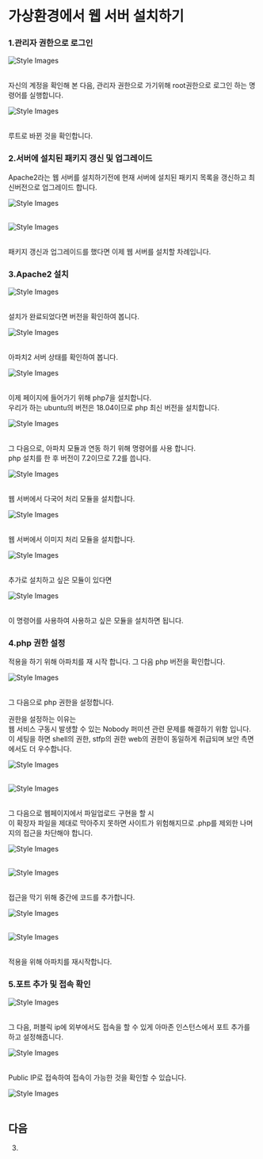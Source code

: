
# 가상환경에서 웹 서버 설치하기

### 1.관리자 권한으로 로그인

![Style Images](https://github.com/BJ-Lim/Cloud/blob/master/captures/Install_WebServer/install_web_server_01.jpg)</br></br>


자신의 계정을 확인해 본 다음, 관리자 권한으로 가기위해 root권한으로 로그인 하는 명령어를 실행합니다.

![Style Images](https://github.com/BJ-Lim/Cloud/blob/master/captures/Install_WebServer/install_web_server_02.jpg)</br></br>

루트로 바뀐 것을 확인합니다.

### 2.서버에 설치된 패키지 갱신 및 업그레이드

Apache2라는 웹 서버를 설치하기전에 현재 서버에 설치된 패키지 목록을 갱신하고 최신버전으로 업그레이드 합니다.

![Style Images](https://github.com/BJ-Lim/Cloud/blob/master/captures/Install_WebServer/install_web_server_03.jpg)</br></br>

![Style Images](https://github.com/BJ-Lim/Cloud/blob/master/captures/Install_WebServer/install_web_server_04.jpg)</br></br>

패키지 갱신과 업그레이드를 했다면 이제 웹 서버를 설치할 차례입니다.

### 3.Apache2 설치

![Style Images](https://github.com/BJ-Lim/Cloud/blob/master/captures/Install_WebServer/install_web_server_05.jpg)</br></br>

설치가 완료되었다면 버전을 확인하여 봅니다.

![Style Images](https://github.com/BJ-Lim/Cloud/blob/master/captures/Install_WebServer/install_web_server_06.jpg)</br></br>

아파치2 서버 상태를 확인하여 봅니다.

![Style Images](https://github.com/BJ-Lim/Cloud/blob/master/captures/Install_WebServer/install_web_server_07.jpg)</br></br>

이제 페이지에 들어가기 위해 php7을 설치합니다.</br>
우리가 하는 ubuntu의 버전은 18.04이므로 php 최신 버전을 설치합니다.

![Style Images](https://github.com/BJ-Lim/Cloud/blob/master/captures/Install_WebServer/install_web_server_08.jpg)</br></br>

그 다음으로, 아파치 모듈과 연동 하기 위해 명령어를 사용 합니다.</br>
php 설치를 한 후 버전이 7.2이므로 7.2를 씁니다.

![Style Images](https://github.com/BJ-Lim/Cloud/blob/master/captures/Install_WebServer/install_web_server_09.jpg)</br></br>

웹 서버에서 다국어 처리 모듈을 설치합니다.

![Style Images](https://github.com/BJ-Lim/Cloud/blob/master/captures/Install_WebServer/install_web_server_10.jpg)</br></br>

웹 서버에서 이미지 처리 모듈을 설치합니다.

![Style Images](https://github.com/BJ-Lim/Cloud/blob/master/captures/Install_WebServer/install_web_server_11.jpg)</br></br>

추가로 설치하고 싶은 모듈이 있다면

![Style Images](https://github.com/BJ-Lim/Cloud/blob/master/captures/Install_WebServer/install_web_server_12.jpg)</br></br>

이 명령어를 사용하여 사용하고 싶은 모듈을 설치하면 됩니다.

### 4.php 권한 설정

적용을 하기 위해 아파치를 재 시작 합니다. 그 다음 php 버전을 확인합니다.

![Style Images](https://github.com/BJ-Lim/Cloud/blob/master/captures/Install_WebServer/install_web_server_13.jpg)</br></br>

그 다음으로 php 권한을 설정합니다.

권한을 설정하는 이유는</br>
웹 서비스 구동시 발생할 수 있는 Nobody 퍼미션 관련 문제를 해결하기 위함 입니다.
이 세팅을 하면 shell의 권한, stfp의 권한 web의 권한이 동일하게 취급되며 보안 측면에서도 더 우수합니다.

![Style Images](https://github.com/BJ-Lim/Cloud/blob/master/captures/Install_WebServer/install_web_server_14.jpg)</br></br>

![Style Images](https://github.com/BJ-Lim/Cloud/blob/master/captures/Install_WebServer/install_web_server_15.jpg)</br></br>

그 다음으로 웹페이지에서 파일업로드 구현을 할 시</br>
이 확장자 파일을 제대로 막아주지 못하면 사이트가 위험해지므로 .php를 제외한 나머지의 접근을 차단해야 합니다.

![Style Images](https://github.com/BJ-Lim/Cloud/blob/master/captures/Install_WebServer/install_web_server_16.jpg)</br></br>

![Style Images](https://github.com/BJ-Lim/Cloud/blob/master/captures/Install_WebServer/install_web_server_17.jpg)</br></br>

접근을 막기 위해 중간에 코드를 추가합니다.

![Style Images](https://github.com/BJ-Lim/Cloud/blob/master/captures/Install_WebServer/install_web_server_18.jpg)</br></br>

![Style Images](https://github.com/BJ-Lim/Cloud/blob/master/captures/Install_WebServer/install_web_server_19.jpg)</br></br>

적용을 위해 아파치를 재시작합니다.

### 5.포트 추가 및 접속 확인

![Style Images](https://github.com/BJ-Lim/Cloud/blob/master/captures/Install_WebServer/install_web_server_20.jpg)</br></br>

그 다음, 퍼블릭 ip에 외부에서도 접속을 할 수 있게 아마존 인스턴스에서 포트 추가를 하고 설정해줍니다.

![Style Images](https://github.com/BJ-Lim/Cloud/blob/master/captures/Install_WebServer/install_web_server_21.jpg)</br></br>

Public IP로 접속하여 접속이 가능한 것을 확인할 수 있습니다.

![Style Images](https://github.com/BJ-Lim/Cloud/blob/master/captures/Install_WebServer/install_web_server_22.jpg)</br></br>

## 다음

3. [](https://github.com/BJ-Lim/Cloud/blob/master/tutorial/03_move_files.md)
